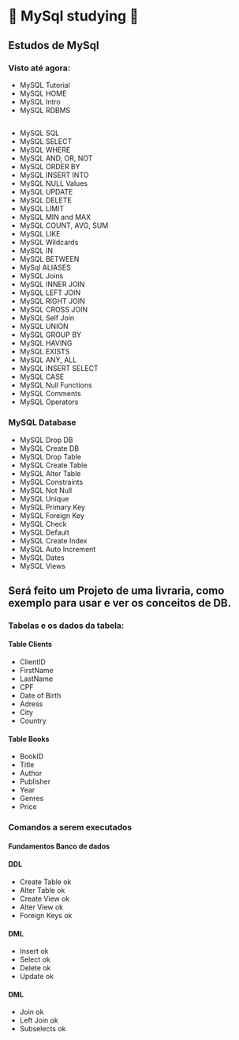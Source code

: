 # :book: MySql studying :book:
## Estudos de MySql

### Visto até agora:
* MySQL Tutorial
* MySQL HOME
* MySQL Intro
* MySQL RDBMS
## 
* MySQL SQL
* MySQL SELECT
* MySQL WHERE
* MySQL AND, OR, NOT
* MySQL ORDER BY
* MySQL INSERT INTO
* MySQL NULL Values
* MySQL UPDATE
* MySQL DELETE
* MySQL LIMIT
* MySQL MIN and MAX
* MySQL COUNT, AVG, SUM
* MySQL LIKE
* MySQL Wildcards
* MySQL IN
* MySQL BETWEEN 
* MySql ALIASES
* MySQL Joins
* MySQL INNER JOIN
* MySQL LEFT JOIN
* MySQL RIGHT JOIN
* MySQL CROSS JOIN
* MySQL Self Join
* MySQL UNION
* MySQL GROUP BY
* MySQL HAVING
* MySQL EXISTS
* MySQL ANY, ALL
* MySQL INSERT SELECT
* MySQL CASE
* MySQL Null Functions
* MySQL Comments
* MySQL Operators

### MySQL Database
* MySQL Drop DB
* MySQL Create DB
* MySQL Drop Table
* MySQL Create Table
* MySQL Alter Table
* MySQL Constraints
* MySQL Not Null
* MySQL Unique
* MySQL Primary Key
* MySQL Foreign Key
* MySQL Check
* MySQL Default
* MySQL Create Index
* MySQL Auto Increment
* MySQL Dates
* MySQL Views

## Será feito um Projeto de uma livraria, como exemplo para usar e ver os conceitos de DB.

### Tabelas e os dados da tabela:
#### Table Clients
* ClientID
* FirstName
* LastName
* CPF
* Date of Birth
* Adress
* City
* Country


#### Table Books
* BookID
* Title
* Author
* Publisher
* Year
* Genres
* Price


### Comandos a serem executados

#### Fundamentos Banco de dados	
#### DDL
* Create Table   ok
* Alter Table    ok    
* Create View    ok
* Alter View     ok
* Foreign Keys   ok

#### DML
* Insert         ok
* Select         ok
* Delete         ok
* Update         ok

#### DML
* Join           ok
* Left Join      ok
* Subselects     ok
